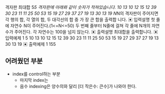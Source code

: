 격자판 최대합
5*5 격자판에 아래롸 같이 숫자가 적혀있습니다. 
10 13 10 12 15
12 39 30 23 11
11 25 50 53 15
19 27 29 37 27
19 13 30 13 19
N*N의 격자판이 주어지면 각 행의 합, 각 열의 합, 두 대각선의 합 중 가 장 큰 합을 출력합
니다.
▣ 입력설명
첫 줄에 자연수 N이 주어진다.(1<=N<=50) 
두 번째 줄부터 N줄에 걸쳐 각 줄에 N개의 자연수가 주어진다. 각 자연수는 100을 넘지 않는다. 
▣ 출력설명
최대합을 출력합니다.
▣ 입력예제 1 
5
10 13 10 12 15
12 39 30 23 11
11 25 50 53 15
19 27 29 37 27
19 13 30 13 19
▣ 출력예제 1
155

## 어려웠던 부분

- index를 control하는 부분
  - 마지막 index는 
  - 음수 indexing은 양수의와 달리 [더 작은수: 큰수]가 나와야 한다. 

